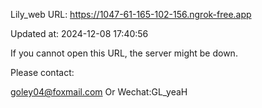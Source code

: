 Lily_web URL: https://1047-61-165-102-156.ngrok-free.app

Updated at: 2024-12-08 17:40:56

If you cannot open this URL, the server might be down.

Please contact: 

goley04@foxmail.com Or Wechat:GL_yeaH